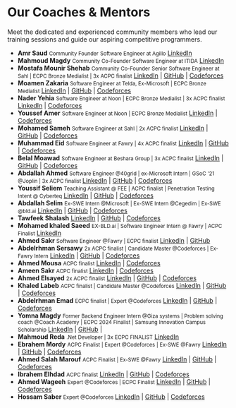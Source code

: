 <div class="hero-section">
  <h1>Our Coaches & Mentors</h1>
  <p class="md-typeset hero-subtitle">
    Meet the dedicated and experienced community members who lead our training sessions and guide our aspiring competitive programmers.
  </p>
</div>

<div class="coach-section" markdown="1">
  <ul>
    <li id="amr-saud">
        <strong>Amr Saud</strong>
        <small>Community Founder</small>
        <small>Software Engineer at Agillo</small>
        <a href="https://www.linkedin.com/in/amr-saud/" target="_blank">LinkedIn</a> 
    </li>
    <li id="mahmoud-magdy">
        <strong>Mahmoud Magdy</strong>
        <small>Community Co-Founder</small>
        <small>Software Engineer at ITIDA</small>
        <a href="https://www.linkedin.com/in/mahmoud-magdy-60628915a/" target="_blank">LinkedIn</a> 
    </li>
    <li id="mostafa-mounir-shehab">
        <strong>Mostafa Mounir Shehab</strong>
        <small>Community Co-Founder</small>
        <small>Senior Software Engineer at Sahl | ECPC Bronze Medialist | 3x ACPC finalist</small>
        <a href="https://www.linkedin.com/in/mari000/" target="_blank">LinkedIn</a> |
        <a href="https://github.com/SuperMari000" target="_blank">GitHub</a> |
        <a href="https://codeforces.com/profile/Mari000" target="_blank">Codeforces</a>
    </li>
    <li id="moamen-zakaria">
        <strong>Moamen Zakaria</strong>
        <small>Software Engineer at Telda, Ex-Microsoft | ECPC Bronze Medialist</small>
        <a href="https://www.linkedin.com/in/moamen-zakaria-465543177/" target="_blank">LinkedIn</a> |
        <a href="https://github.com/meomnzak" target="_blank">GitHub</a> |
        <a href="https://codeforces.com/profile/moemn_zakaria" target="_blank">Codeforces</a>
    </li>
    <li id="nader-yehia">
        <strong>Nader Yehia</strong>
        <small>Software Engineer at Noon | ECPC Bronze Medialist | 3x ACPC finalist</small>
        <a href="https://www.linkedin.com/in/naderyahia/" target="_blank">LinkedIn</a> |
        <a href="https://codeforces.com/profile/naderr" target="_blank">Codeforces</a>
    </li>
    <li id="youssef-amer">
        <strong>Youssef Amer</strong>
        <small>Software Engineer at Noon | ECPC Bronze Medialist</small>
        <a href="https://www.linkedin.com/in/youssef3ahmed/" target="_blank">LinkedIn</a> |
        <a href="https://codeforces.com/profile/uamer" target="_blank">Codeforces</a>
    </li>
    <li id="mohamed-sameh">
        <strong>Mohamed Sameh</strong>
        <small>Software Engineer at Sahl |  2x ACPC finalist</small>
        <a href="https://www.linkedin.com/in/mohamedsamehmohamed/" target="_blank">LinkedIn</a> |
        <a href="https://github.com/MohamedSamehMohamed" target="_blank">GitHub</a> |
        <a href="https://codeforces.com/profile/MohamedSameh" target="_blank">Codeforces</a>
    </li>
    <li id="muhammad-eid">
        <strong>Muhammad Eid</strong>
        <small>Software Engineer at Fawry |  4x ACPC finalist</small>
        <a href="https://www.linkedin.com/in/mohammed-eid35/" target="_blank">LinkedIn</a> |
        <a href="https://github.com/Mohammed-eid35" target="_blank">GitHub</a> |
        <a href="https://codeforces.com/profile/Alien35" target="_blank">Codeforces</a>
    </li>
    <li id="belal-moawad">
        <strong>Belal Moawad</strong>
        <small>Software Engineer at Beshara Group |  3x ACPC finalist</small>
        <a href="https://www.linkedin.com/in/belal-moawad-933513209/" target="_blank">LinkedIn</a> |
        <a href="https://github.com/BelalMoawad" target="_blank">GitHub</a> |
        <a href="https://codeforces.com/profile/BelalMoawad" target="_blank">Codeforces</a>
    </li>
    <li id="abdallah-ahmed">
        <strong>Abdallah Ahmed</strong>
        <small> Software Engineer @40grid | ex-Microsoft Intern | GSoC '21 @Joplin | 3x ACPC finalist </small>
        <a href="https://www.linkedin.com/in/xuser5000/" target="_blank">LinkedIn</a> |
        <a href="https://github.com/xUser5000" target="_blank">GitHub</a> |
        <a href="https://codeforces.com/profile/xUser5000" target="_blank">Codeforces</a>
    </li>
    <li id="youseef-seliem">
        <strong>Youssif Seliem</strong>
        <small>Teaching Assistant @ FEE | ACPC finalist | Penetration Testing Intent @ Cyberteq</small>
        <a href="https://www.linkedin.com/in/youssif-seliem-a156821aa/" target="_blank">LinkedIn</a> |
        <a href="https://github.com/YoussifSeliem" target="_blank">GitHub</a> |
        <a href="https://codeforces.com/profile/KakashiHataki" target="_blank">Codeforces</a>
    </li>
    <li id="abdallah-selim">
        <strong>Abdallah Selim</strong>
        <small>Ex-SWE Intern @Microsoft | Ex-SWE Intern @Cegedim | Ex-SWE @bld.ai</small>
        <a href="https://www.linkedin.com/in/abdallahmselim/" target="_blank">LinkedIn</a> |
        <a href="https://codeforces.com/profile/Selim_Senpai" target="_blank">GitHub</a> |
        <a href="https://github.com/abdallahsellem" target="_blank">Codeforces</a>
    </li>
    <li id="tawfeek-shalash">
        <strong>Tawfeek Shalash</strong>
        <a href="https://www.linkedin.com/in/tawfeek-shalash" target="_blank">LinkedIn</a> |
        <a href="https://github.com/tawfik-s" target="_blank">GitHub</a> |
        <a href="https://codeforces.com/profile/Tawfik_Shalash" target="_blank">Codeforces</a>
    </li>
    <li id="mohamed-khaled-saeed">
        <strong>Mohamed khaled Saeed</strong>
        <small>EX-BLD.ai | Software Engineer Intern @ Fawry  | ACPC Finalist</small>
        <a href="https://www.linkedin.com/in/mohamed-khaled-08229b207/" target="_blank">LinkedIn</a>
    </li>
    <li id="ahmed-sakr">
        <strong>Ahmed Sakr</strong>
        <small>Software Engineer @Fawry | ECPC finalist</small>
        <a href="https://www.linkedin.com/in/ahmedsakr07407/" target="_blank">LinkedIn</a> | 
        <a href="https://github.com/Ahmed-Mohmed-Sakr/" target="_blank">GitHub</a>
    </li>
    <li id="abdelrhman-sersawy">
        <strong>Abdelrhman Sersawy</strong>
        <small>2x ACPC finalist | Candidate Master @Codeforces | Ex-Fawry Intern</small>
        <a href="https://www.linkedin.com/in/sersawy/" target="_blank">LinkedIn</a> |
        <a href="https://github.com/Abdelrhmansersawy/" target="_blank">GitHub</a> |
        <a href="https://codeforces.com/profile/Sersawy" target="_blank">Codeforces</a>
    </li>
    <li id="ahmed-mousa">
        <strong>Ahmed Mousa</strong>
        <small>ACPC finalist</small>
        <a href="https://www.linkedin.com/in/mosmos/" target="_blank">LinkedIn</a> |
        <a href="https://codeforces.com/profile/Mousa" target="_blank">Codeforces</a>
    </li>
    <li id="ameen-sakr">
        <strong>Ameen Sakr</strong>
        <small>ACPC finalist</small>
        <a href="https://www.linkedin.com/in/ameen-osama-843939234/" target="_blank">LinkedIn</a> |
        <a href="https://codeforces.com/profile/Amigoo" target="_blank">Codeforces</a>
    </li>
    <li id="ahmed-elsayed">
        <strong>Ahmed Elsayed</strong>
        <small>2x ACPC finalist</small>
        <a href="https://www.linkedin.com/in/ahmedelsayedmousa/" target="_blank">LinkedIn</a> |
        <a href="https://github.com/aalsayed70" target="_blank">GitHub</a> |
        <a href="https://codeforces.com/profile/-Ahmed_-_Elsayed-" target="_blank">Codeforces</a>
    </li>
    <li id="khaled-labeb">
        <strong>Khaled Labeb</strong>
        <small>ACPC finalist | Candidate Master @Codeforces</small>
        <a href="https://www.linkedin.com/in/khaled-mohamed-98700a246/" target="_blank">LinkedIn</a> |
        <a href="https://github.com/khalwsh/" target="_blank">GitHub</a> |
        <a href="https://codeforces.com/profile/Khalwsh" target="_blank">Codeforces</a>
    </li>
    <li id="abdelrhman-emad">
        <strong>Abdelrhman Emad</strong>
        <small>ECPC finalist | Expert @Codeforces</small>
        <a href="https://www.linkedin.com/in/abdurrahman-emad/" target="_blank">LinkedIn</a> |
        <a href="https://github.com/abdoemad552" target="_blank">GitHub</a> |
        <a href="https://codeforces.com/profile/_ABDOEMAD_" target="_blank">Codeforces</a>
    </li>
    <li id="yomna-magdy">
        <strong>Yomna Magdy</strong>
        <small>Former Backend Engineer Intern @Giza systems | Problem solving coach @Coach Academy | ECPC 2024 Finalist | Samsung Innovation Campus Scholarship</small>
        <a href="https://www.linkedin.com/in/yomna1267" target="_blank">LinkedIn</a> |
        <a href="https://github.com/yomna1267" target="_blank">GitHub</a> |
    </li>
    <li id="mahmoud-reda">
        <strong>Mahmoud Reda</strong>
        <small>.Net Developer | 3x ECPC FINALIST</small>
        <a href="https://www.linkedin.com/in/mahmoud-abouelazm" target="_blank">LinkedIn</a> 
    </li>
    <li id="ebrahim-mordy">
        <strong>Ebrahem Mordy</strong>
        <small>ACPC Finalist | Expert @Codeforces | Ex-SWE @Fawry</small>
        <a href="https://www.linkedin.com/in/ebrahemmordy" target="_blank">LinkedIn</a> |
        <a href="https://codeforces.com/profile/M0rdy" target="_blank">GitHub</a> |
        <a href="https://github.com/EbrahemMordy" target="_blank">Codeforces</a>
    </li>
    <li id="ahmed-marouf">
        <strong>Ahmed Salah Marouf</strong>
        <small>ACPC Finalist | Ex-SWE @Fawry</small>
        <a href="https://www.linkedin.com/in/ahmed-salah-96b7b322a/" target="_blank">LinkedIn</a> |
        <a href="https://codeforces.com/profile/M3rof" target="_blank">GitHub</a> |
        <a href="http://github.com/ahmed-Elshitehi" target="_blank">Codeforces</a>
    </li>
    <li id="ibrahme-elhdad">
        <strong>Ibrahem Elhdad</strong>
        <small>ACPC finalist</small>
        <a href="https://www.linkedin.com/in/ibrahem-elhdad-21216226b/" target="_blank">LinkedIn</a> |
        <a href="https://github.com/I-Elhadad" target="_blank">GitHub</a> |
        <a href="https://codeforces.com/profile/hadad" target="_blank">Codeforces</a>
    </li>
     <li id="ahmed-wageeh">
        <strong>Ahmed Wageeh</strong>
        <small>Expert @Codeforces | ECPC Finalist</small>
        <a href="  https://www.linkedin.com/in/ahmed-wageeh-6aa1b5304" target="_blank">LinkedIn</a> |
        <a href="https://github.com/with-wageeh" target="_blank">GitHub</a> |
        <a href="https://codeforces.com/profile/Wageeh" target="_blank">Codeforces</a>
    </li>
    <li id="hossam-saber">
        <strong>Hossam Saber</strong>
        <small>Expert @Codeforces </small>
        <a href="https://www.linkedin.com/in/hossam-saberr?utm_source=share&utm_campaign=share_via&utm_content=profile&utm_medium=android_app" target="_blank">LinkedIn</a> |
        <a href="https://github.com/HossamSaberr" target="_blank">GitHub</a> |
        <a href="https://codeforces.com/profile/Homz" target="_blank">Codeforces</a>
    </li>
  </ul>
</div> 
